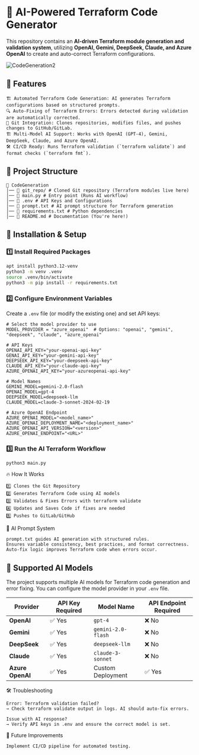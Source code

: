 # 🚀 AI-Powered Terraform Code Generator

This repository contains an **AI-driven Terraform module generation and validation system**, utilizing **OpenAI, Gemini, DeepSeek, Claude, and Azure OpenAI** to create and auto-correct Terraform configurations.

![CodeGeneration2](https://github.com/user-attachments/assets/23901c74-08bd-45b9-93ef-3002807d6315)

## 📌 Features
```
🏗 Automated Terraform Code Generation: AI generates Terraform configurations based on structured prompts.
🔍 Auto-Fixing of Terraform Errors: Errors detected during validation are automatically corrected.
🔄 Git Integration: Clones repositories, modifies files, and pushes changes to GitHub/GitLab.
🏗 Multi-Model AI Support: Works with OpenAI (GPT-4), Gemini, DeepSeek, Claude, and Azure OpenAI.
🛠 CI/CD Ready: Runs Terraform validation (`terraform validate`) and format checks (`terraform fmt`).
```
## 📂 Project Structure
```
📂 CodeGeneration 
│── 📂 git_repo/ # Cloned Git repository (Terraform modules live here) 
│── 📄 main.py # Entry point (Runs AI workflow) 
│── 📄 .env # API Keys and Configurations 
│── 📄 prompt.txt # AI prompt structure for Terraform generation 
│── 📄 requirements.txt # Python dependencies 
│── 📄 README.md # Documentation (You're here!)
```

## 🔧 Installation & Setup

### 1️⃣ Install Required Packages
```sh
apt install python3.12-venv
python3 -m venv .venv
source .venv/bin/activate
python3 -m pip install -r requirements.txt
```
### 2️⃣ Configure Environment Variables
Create a `.env` file (or modify the existing one) and set API keys:
```
# Select the model provider to use
MODEL_PROVIDER = "azure_openai"  # Options: "openai", "gemini", "deepseek", "claude", "azure_openai"

# API Keys
OPENAI_API_KEY="your-openai-api-key"
GENAI_API_KEY="your-gemini-api-key"
DEEPSEEK_API_KEY="your-deepseek-api-key"
CLAUDE_API_KEY="your-claude-api-key"
AZURE_OPENAI_API_KEY="your-azureopenai-api-key"

# Model Names
GEMINI_MODEL=gemini-2.0-flash
OPENAI_MODEL=gpt-4
DEEPSEEK_MODEL=deepseek-llm
CLAUDE_MODEL=claude-3-sonnet-2024-02-19

# Azure OpenAI Endpoint
AZURE_OPENAI_MODEL="<model_name>"
AZURE_OPENAI_DEPLOYMENT_NAME="<deployment_name>"
AZURE_OPENAI_API_VERSION="<version>"
AZURE_OPENAI_ENDPOINT="<URL>"
```
### 3️⃣ Run the AI Terraform Workflow
```
python3 main.py
```
🔥 How It Works
```
1️⃣ Clones the Git Repository
2️⃣ Generates Terraform Code using AI models
3️⃣ Validates & Fixes Errors with terraform validate
4️⃣ Updates and Saves Code if fixes are needed
5️⃣ Pushes to GitLab/GitHub
```
📜 AI Prompt System
```
prompt.txt guides AI generation with structured rules.
Ensures variable consistency, best practices, and format correctness.
Auto-fix logic improves Terraform code when errors occur.
```
## 🤖 Supported AI Models

The project supports multiple AI models for Terraform code generation and error fixing. You can configure the model provider in your `.env` file.

| Provider      | API Key Required | Model Name           | API Endpoint Required |
|--------------|----------------|----------------------|----------------------|
| **OpenAI**       | ✅ Yes         | `gpt-4`              | ❌ No  |
| **Gemini**       | ✅ Yes         | `gemini-2.0-flash`   | ❌ No  |
| **DeepSeek**     | ✅ Yes         | `deepseek-llm`       | ❌ No  |
| **Claude**       | ✅ Yes         | `claude-3-sonnet`    | ❌ No  |
| **Azure OpenAI** | ✅ Yes         | Custom Deployment    | ✅ Yes |

🛠 Troubleshooting
```
Error: Terraform validation failed?
→ Check terraform validate output in logs. AI should auto-fix errors.

Issue with AI response?
→ Verify API keys in .env and ensure the correct model is set.
```
🎯 Future Improvements
```
Implement CI/CD pipeline for automated testing.
```








